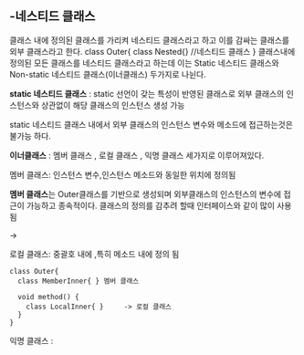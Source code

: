 -네스티드 클래스
-
  클래스 내에 정의된 클래스를 가리켜 네스티드 클래스라고 하고 이를 감싸는 클래스를 외부 클래스라고 한다. 
class Outer{
  class Nested{}   //네스티드 클래스
}
  클래스내에 정의된 모든 클래스를 네스티드 클래스라고 하는데 이는 Static 네스티드 클래스와 Non-static 네스티드 클래스(이너클래스) 두가지로 나뉜다.

**static 네스티드 클래스** : static 선언이 갖는 특성이 반영된 클래스로 외부 클래스의 인스턴스와 상관없이 해당 클래스의 인스턴스 생성 가능

static 네스티드 클래스 내에서 외부 클래스의 인스턴스 변수와 메소드에 접근하는것은 불가능 하다. 

**이너클래스** :  멤버 클래스 , 로컬 클래스 , 익명 클래스 세가지로 이루어져있다. 

멤버 클래스: 인스턴스 변수,인스턴스 메소드와 동일한 위치에 정의됨

**멤버 클래스**는 Outer클래스를 기반으로 생성되며 외부클래스의 인스턴스의 변수에 접근이 가능하고 종속적이다. 클래스의 정의를 감추려 할때 인터페이스와 같이 많이 사용됨 

-> 


로컬 클래스: 중괄호 내에 ,특히 메소드 내에 정의 됨

```
class Outer{
  class MemberInner{ } 멤버 클래스

  void method() {
    class LocalInner{ }     -> 로컬 클래스
  }
}
```

익명 클래스 :


